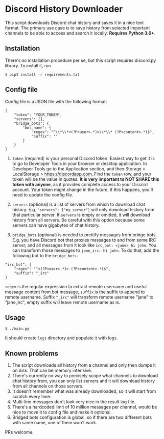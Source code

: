 # Discord History Downloader

This script downloads Discord chat history and saves it in a nice text format. The primary use case is to save history from selected important channels to be able to access and search it locally. **Requires Python 3.6+**.

## Installation

There's no installation procedure per se, but this script requires discord.py library. To install it, run

```
$ pip3 install -r requirements.txt
```

## Config file

Config file is a JSON file with the following format:

```
{
    "token": "YOUR_TOKEN",
    "servers": [],
    "bridge_bots": {
        "bot_name": {
            "regex": "^\\*\\*<(?P<user>.*)>\\*\\* (?P<content>.*)$",
            "suffix": ""
        }
    }
}
```

1. `token` (required) is your personal Discord token. Easiest way to get it is to go to Developer Tools in your browser or desktop application. In Developer Tools go to the Application section, and then Storage > LocalStorage > https://discordapp.com. Find the `token` row, and your token will be the value in quotes. **It is very important to NOT SHARE this token with anyone**, as it provides complete access to your Discord account. Your token might change in the future, if this happens, you'll need to update the config file.

2. `servers` (optional) is a list of servers from which to download chat history. E.g. `"servers": ["my_server"]` will only download history from that particular server. If `servers` is empty or omitted, it will download history from all servers. Be careful with this option because some servers can have gigabytes of chat history.

3. `bridge_bots` (optional) is needed to prettify messages from bridge bots. E.g. you have Discord bot that proxies messages to and from some IRC server, and all messages from it look like `irc_bot: <jane> hi john`. You can transform those messages to `jane_irc: hi john`. To do that, add the following bot to the `bridge_bots`:
```
"irc_bot": {
	"regex": "^<(?P<user>.*)> (?P<content>.*)$",
	"suffix": "_irc"
}
```

`regex` is the regular expression to extract remote username and useful message content from bot message, `suffix` is the suffix to append to remote username. Suffix `"_irc"` will transform remote username "jane" to "jane_irc", empty suffix will leave remote username as is.

## Usage

```
$ ./main.py
```

It should create `logs` directory and populate it with logs.

## Known problems

1. The script downloads all history from a channel and only then dumps it on disk. That can be memory intensive.
2. There's currently no way to precisely scope what channels to download chat history from, you can only list servers and it will download history from all channels on those servers.
3. It doesn't remember what was already downloaded, so it will start from scratch every time.
4. Multi-line messages don't look very nice in the result log file.
5. There's a hardcoded limit of 10 million messages per channel, would be nice to move it to config file and make it optional.
6. Bridged bots configuration is global, so if there are two different bots with same name, one of them won't work.

PRs welcome.

